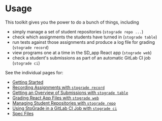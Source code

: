 # Usage

This toolkit gives you the power to do a bunch of things, including

- simply manage a set of student repositories (`stograde repo ...`)
- check which assignments the students have turned in (`stograde table`)
- run tests against those assignments and produce a log file for grading (`stograde record`)
- view programs one at a time in the SD_app React app (`stograde web`)
- check a student's submissions as part of an automatic GitLab CI job (`stograde ci`)

See the individual pages for:
- [Getting Started](GETTING_STARTED.md)
- [Recording Assignments with `stograde record`](RECORD.md)
- [Getting an Overview of Submissions with `stograde table`](TABLE.md)
- [Grading React App Files with `stograde web`](WEB.md)
- [Managing Student Repositories with `stograde repo`](REPO.md)
- [Using StoGrade in a GitLab CI Job with `stograde ci`](CI.md)
- [Spec Files](SPECS.md)
